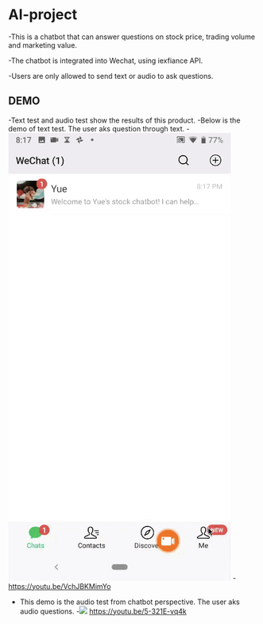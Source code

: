 # AI-project
-This is a chatbot that can answer questions on stock price, trading volume and marketing value. 


-The chatbot is integrated into Wechat, using iexfiance API.


-Users are only allowed to send text or audio to ask questions.

## DEMO
-Text test and audio test show the results of this product.
-Below is the demo of text test. The user aks question through text. 
-![](text.gif) 
-https://youtu.be/VchJBKMimYo
- This demo is the audio test from chatbot perspective. The user aks audio questions. 
-![](audio.gif)
https://youtu.be/5-321E-vq4k







